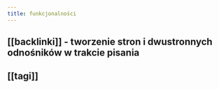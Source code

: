 ```yaml
---
title: funkcjonalności
---
```


## [[backlinki]] - tworzenie stron i dwustronnych odnośników w trakcie pisania
## [[tagi]]
##
